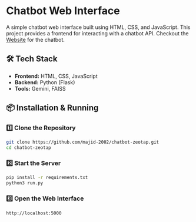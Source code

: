 

# Chatbot Web Interface  

A simple chatbot web interface built using HTML, CSS, and JavaScript. This project provides a frontend for interacting with a chatbot API.  Checkout the [Website](https://shorturl.at/E5bhU) for the chatbot.

## 🛠️ Tech Stack  

- **Frontend:** HTML, CSS, JavaScript  
- **Backend:** Python (Flask) 
- **Tools:** Gemini, FAISS


## 📦 Installation & Running  

### 1️⃣ Clone the Repository  

```sh
git clone https://github.com/majid-2002/chatbot-zeotap.git
cd chatbot-zeotap
```
### 2️⃣ Start the Server

```sh
pip install -r requirements.txt
python3 run.py
```

### 3️⃣ Open the Web Interface
```sh
http://localhost:5000
```


